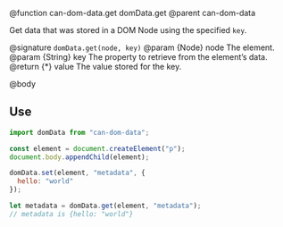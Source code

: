 @function can-dom-data.get domData.get
@parent can-dom-data

Get data that was stored in a DOM Node using the specified `key`.

@signature `domData.get(node, key)`
@param {Node} node The element.
@param {String} key The property to retrieve from the element’s data.
@return {*} value The value stored for the key.

@body

## Use

```js
import domData from "can-dom-data";

const element = document.createElement("p");
document.body.appendChild(element);

domData.set(element, "metadata", {
  hello: "world"
});

let metadata = domData.get(element, "metadata");
// metadata is {hello: "world"}
```
